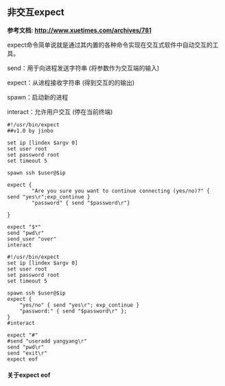 ## 非交互expect

**参考文档:   http://www.xuetimes.com/archives/781**

expect命令简单说就是通过其内置的各种命令实现在交互式软件中自动交互的工具。

 

send：用于向进程发送字符串  (将参数作为交互端的输入)

expect：从进程接收字符串      (得到交互的的输出)

spawn：启动新的进程 

interact：允许用户交互 (停在当前终端)



```
#!/usr/bin/expect
##v1.0 by jinbo

set ip [lindex $argv 0]
set user root
set password root
set timeout 5

spawn ssh $user@$ip

expect {
        "Are you sure you want to continue connecting (yes/no)?" { send "yes\r";exp_continue }
        "password" { send "$password\r"}

}

expect "$*"
send "pwd\r"
send_user "over"
interact
```



```
#!/usr/bin/expect
set ip [lindex $argv 0]
set user root
set password root
set timeout 5

spawn ssh $user@$ip
expect {
	"yes/no" { send "yes\r"; exp_continue }
	"password:" { send "$password\r" };
}
#interact

expect "#"
#send "useradd yangyang\r"
send "pwd\r"
send "exit\r"
expect eof
```



#### 关于expect eof

